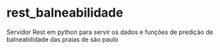 # rest_balneabilidade
Servidor Rest em python para servir os dados e funções de predição de balneabilidade das praias de são paulo
